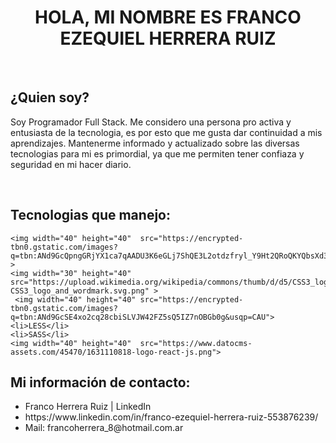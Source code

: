 
### <h1 align="center"> HOLA, MI NOMBRE ES FRANCO EZEQUIEL HERRERA RUIZ </h1>
<br/>


<h2>¿Quien soy?</h2>
<p>Soy Programador Full Stack.
Me considero una persona pro activa y entusiasta de la tecnologia, es por esto que me gusta dar continuidad a mis aprendizajes. Mantenerme informado y actualizado sobre las diversas tecnologias para mi es primordial, ya que me permiten tener confiaza y seguridad en mi hacer diario. 
</p>
<br/>


<h2>Tecnologias que manejo:</h2>

  
    
    
  
    <img width="40" height="40"  src="https://encrypted-tbn0.gstatic.com/images?q=tbn:ANd9GcQpngGRjYX1ca7qAADU3K6eGLj7ShQE3L2otdzfryl_Y9Ht2QRoQKYQbsXd36XIxMbYOw0&usqp=CAU" >
    <img width="30" height="40"  src="https://upload.wikimedia.org/wikipedia/commons/thumb/d/d5/CSS3_logo_and_wordmark.svg/1200px-CSS3_logo_and_wordmark.svg.png" >
     <img width="40" height="40" src="https://encrypted-tbn0.gstatic.com/images?q=tbn:ANd9GcSE4xo2cq28cbiSLVJW42FZ5sQ5IZ7nOBGb0g&usqp=CAU">
    <li>LESS</li>
    <li>SASS</li>
    <img width="40" height="40"  src="https://www.datocms-assets.com/45470/1631110818-logo-react-js.png">

<h2>Mi información de contacto:</h2>
  <ul>
    <li>Franco Herrera Ruiz | LinkedIn </li>
    <li>https://www.linkedin.com/in/franco-ezequiel-herrera-ruiz-553876239/</li>
    <li>Mail: francoherrera_8@hotmail.com.ar</li>
    
    
  </ul>
